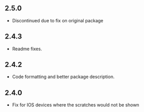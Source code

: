 ## 2.5.0

* Discontinued due to fix on original package

## 2.4.3

* Readme fixes.

## 2.4.2

* Code formatting and better package description.

## 2.4.0

* Fix for IOS devices where the scratches would not be shown
